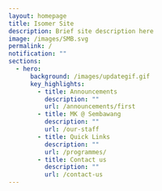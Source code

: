 ```yaml
---
layout: homepage
title: Isomer Site
description: Brief site description here
image: /images/SMB.svg
permalink: /
notification: ""
sections:
  - hero:
      background: /images/updategif.gif
      key_highlights:
        - title: Announcements
          description: ""
          url: /announcements/first
        - title: MK @ Sembawang
          description: ""
          url: /our-staff
        - title: Quick Links
          description: ""
          url: /programmes/
        - title: Contact us
          description: ""
          url: /contact-us
---
```

